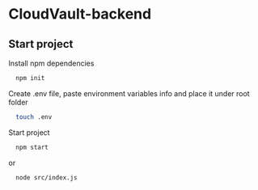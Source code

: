 # CloudVault-backend


## Start project

Install npm dependencies

```bash
  npm init
```
Create .env file, paste environment variables info and place it under root folder
```bash
  touch .env
```
Start project
```bash
  npm start
```
or
```bash
  node src/index.js
```
